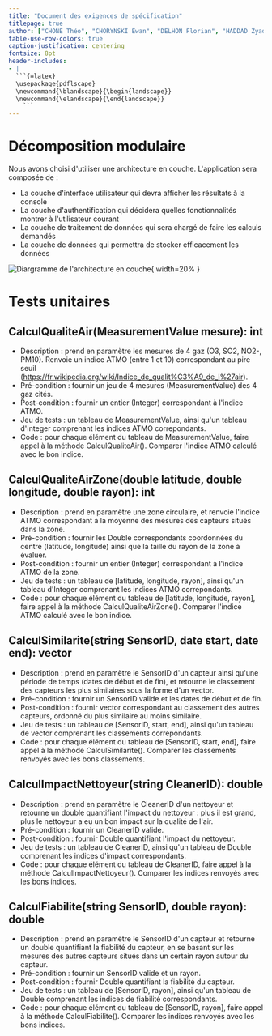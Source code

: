 ```yaml
---
title: "Document des exigences de spécification"
titlepage: true
author: ["CHONE Théo", "CHORYNSKI Ewan", "DELHON Florian", "HADDAD Zyad"]
table-use-row-colors: true
caption-justification: centering
fontsize: 8pt
header-includes:
- |
  ```{=latex}
  \usepackage{pdflscape}
  \newcommand{\blandscape}{\begin{landscape}}
  \newcommand{\elandscape}{\end{landscape}}
    ```
---
```


# Décomposition modulaire

Nous avons choisi d'utiliser une architecture en couche.
L'application sera composée de :

- La couche d'interface utilisateur qui devra afficher les résultats à la console
- La couche d'authentification qui décidera quelles fonctionnalités montrer à l'utilisateur courant
- La couche de traitement de données qui sera chargé de faire les calculs demandés
- La couche de données qui permettra de stocker efficacement les données

![Diargramme de l'architecture en couche](img/modules.png){ width=20% }

# Tests unitaires

## CalculQualiteAir(MeasurementValue mesure): int

- Description : prend en paramètre les mesures de 4 gaz (O3, SO2, NO2-, PM10). Renvoie un indice ATMO (entre 1 et 10) correspondant au pire seuil (https://fr.wikipedia.org/wiki/Indice_de_qualit%C3%A9_de_l%27air).
- Pré-condition : fournir un jeu de 4 mesures (MeasurementValue) des 4 gaz cités.
- Post-condition : fournir un entier (Integer) correspondant à l'indice ATMO.
- Jeu de tests : un tableau de MeasurementValue, ainsi qu'un tableau d'Integer comprenant les indices ATMO correpondants.
- Code : pour chaque élément du tableau de MeasurementValue, faire appel à la méthode CalculQualiteAir(). Comparer l'indice ATMO calculé avec le bon indice.

## CalculQualiteAirZone(double latitude, double longitude, double rayon): int

- Description : prend en paramètre une zone circulaire, et renvoie l'indice ATMO correspondant à la moyenne des mesures des capteurs situés dans la zone.
- Pré-condition : fournir les Double correspondants coordonnées du centre (latitude, longitude) ainsi que la taille du rayon de la zone à évaluer.
- Post-condition : fournir un entier (Integer) correspondant à l'indice ATMO de la zone.
- Jeu de tests : un tableau de [latitude, longitude, rayon], ainsi qu'un tableau d'Integer comprenant les indices ATMO correpondants.
- Code : pour chaque élément du tableau de [latitude, longitude, rayon], faire appel à la méthode CalculQualiteAirZone(). Comparer l'indice ATMO calculé avec le bon indice.

## CalculSimilarite(string SensorID, date start, date end): vector<Sensor>

- Description : prend en paramètre le SensorID d'un capteur ainsi qu'une période de temps (dates de début et de fin), et retourne le classement des capteurs les plus similaires sous la forme d'un vector<Sensor>.
- Pré-condition : fournir un SensorID valide et les dates de début et de fin.
- Post-condition : fournir vector<Sensor> correspondant au classement des autres capteurs, ordonné du plus similaire au moins similaire.
- Jeu de tests : un tableau de [SensorID, start, end], ainsi qu'un tableau de vector<Sensor> comprenant les classements correpondants.
- Code : pour chaque élément du tableau de [SensorID, start, end], faire appel à la méthode CalculSimilarite(). Comparer les classements renvoyés avec les bons classements.

## CalculImpactNettoyeur(string CleanerID): double

- Description : prend en paramètre le CleanerID d'un nettoyeur et retourne un double quantifiant l'impact du nettoyeur : plus il est grand, plus le nettoyeur a eu un bon impact sur la qualité de l'air.
- Pré-condition : fournir un CleanerID valide.
- Post-condition : fournir Double quantifiant l'impact du nettoyeur.
- Jeu de tests : un tableau de CleanerID, ainsi qu'un tableau de Double comprenant les indices d'impact correspondants.
- Code : pour chaque élément du tableau de CleanerID, faire appel à la méthode CalculImpactNettoyeur(). Comparer les indices renvoyés avec les bons indices.

## CalculFiabilite(string SensorID, double rayon): double

- Description : prend en paramètre le SensorID d'un capteur et retourne un double quantifiant la fiabilité du capteur, en se basant sur les mesures des autres capteurs situés dans un certain rayon autour du capteur.
- Pré-condition : fournir un SensorID valide et un rayon.
- Post-condition : fournir Double quantifiant la fiabilité du capteur.
- Jeu de tests : un tableau de [SensorID, rayon], ainsi qu'un tableau de Double comprenant les indices de fiabilité correspondants.
- Code : pour chaque élément du tableau de [SensorID, rayon], faire appel à la méthode CalculFiabilite(). Comparer les indices renvoyés avec les bons indices.